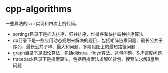 # cpp-algorithms

一些算法的c++实现和四次上机代码。
- sortings目录下是插入排序、归并排序、堆排序和快排四种排序算法
- dp目录下是一些应用动态规划来解决的题目，包括矩阵链乘问题、最长公共子序列、最长公共子串、最大和问题、多阶段图上的最短路径问题
- graph目录下是图论算法，包括dijistra、floyd算法、背包问题、SJF调度问题
- traceback目录下是搜索算法，包括用搜索法求解01背包、搜索法求解8皇后问题